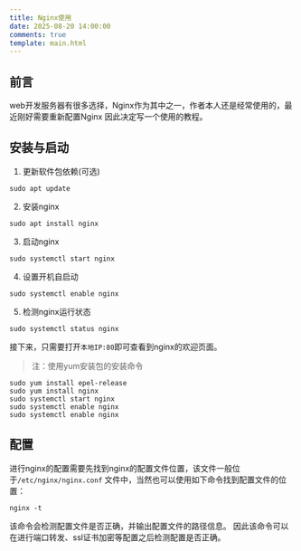 ```yaml
---
title: Nginx使用
date: 2025-08-20 14:00:00
comments: true
template: main.html
---
```


## 前言
web开发服务器有很多选择，Nginx作为其中之一，作者本人还是经常使用的，最近刚好需要重新配置Nginx
因此决定写一个使用的教程。

## 安装与启动
1. 更新软件包依赖(可选)
```shell
sudo apt update
```

2. 安装nginx
```shell
sudo apt install nginx
```

3. 启动nginx
```shell
sudo systemctl start nginx
```

4. 设置开机自启动
```shell
sudo systemctl enable nginx
```

5. 检测nginx运行状态
```shell
sudo systemctl status nginx
```

接下来，只需要打开`本地IP:80`即可查看到nginx的欢迎页面。

> 注：使用yum安装包的安装命令
```shell
sudo yum install epel-release
sudo yum install nginx
sudo systemctl start nginx
sudo systemctl enable nginx
sudo systemctl enable nginx
```

## 配置
进行nginx的配置需要先找到nginx的配置文件位置，该文件一般位于`/etc/nginx/nginx.conf`
文件中，当然也可以使用如下命令找到配置文件的位置：
```shell
nginx -t
```
该命令会检测配置文件是否正确，并输出配置文件的路径信息。
因此该命令可以在进行端口转发、ssl证书加密等配置之后检测配置是否正确。
